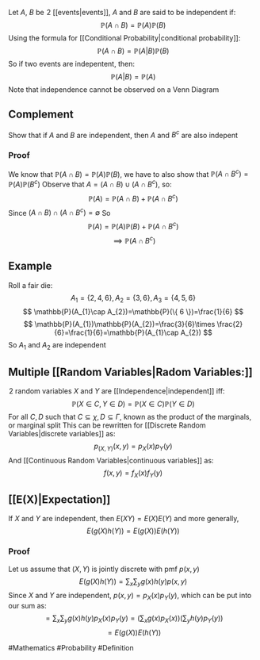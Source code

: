 Let $A$, $B$ be $\hspace{0pt}2$ [[events|events]], $A$ and $B$ are said to be independent if:
$$
\mathbb{P}(A\cap B)=\mathbb{P}(A)\mathbb{P}(B)
$$
Using the formula for [[Conditional Probability|conditional probability]]:
$$
\mathbb{P}(A\cap B)=\mathbb{P}(A|B)\mathbb{P}(B)
$$
So if two events are indepentent, then:
$$
\mathbb{P}(A|B)=\mathbb{P}(A)
$$
Note that independence cannot be observed on a Venn Diagram
## Complement
Show that if $A$ and $B$ are independent, then $A$ and $B^{c}$ are also indepent
### Proof
We know that $\mathbb{P}(A\cap B)=\mathbb{P}(A)\mathbb{P}(B)$, we have to also show that $\mathbb{P}(A\cap B^{c})=\mathbb{P}(A)\mathbb{P}(B^{c})$
Observe that $A=(A\cap B)\cup (A\cap B^{c})$, so:
$$
\mathbb{P}(A)=\mathbb{P}(A\cap B)+\mathbb{P}(A\cap B^{c})
$$
Since $(A\cap B)\cap(A\cap B^{c})=\emptyset$
So
$$
\mathbb{P}(A)=\mathbb{P}(A)\mathbb{P}(B)+\mathbb{P}(A\cap B^{c})
$$
$$
\implies \mathbb{P}(A\cap B^{c})
$$
## Example
Roll a fair die:
$$
A_{1}=\{ 2,4,6 \},A_{2}=\{ 3,6 \},A_{3}=\{ 4,5,6\}
$$
$$
\mathbb{P}(A_{1}\cap A_{2})=\mathbb{P}(\{ 6 \})=\frac{1}{6}
$$
$$
\mathbb{P}(A_{1})\mathbb{P}(A_{2})=\frac{3}{6}\times \frac{2}{6}=\frac{1}{6}=\mathbb{P}(A_{1}\cap A_{2})
$$
So $A_{1}$ and $A_{2}$ are independent
## Multiple [[Random Variables|Radom Variables:]]
$\hspace{0pt}2$ random variables $X$ and $Y$ are [[Independence|independent]] iff:
$$
\mathbb{P}(X \in C,Y\in D)=\mathbb{P}(X \in C)\mathbb{P}(Y\in D)
$$
For all $C,D$ such that $C\subseteq \chi,D\subseteq\Gamma$, known as the product of the marginals, or marginal split
This can be rewritten for [[Discrete Random Variables|discrete variables]] as:
$$
p_{(X,Y)}(x,y)=p_{X}(x)p_{Y}(y)
$$
And [[Continuous Random Variables|continuous variables]] as:
$$
f(x,y)=f_{X}(x)f_{Y}(y)
$$
## [[E(X)|Expectation]]
If $X$ and $Y$ are independent, then $E(XY)=E(X)E(Y)$ and more generally, 
$$
E(g(X)h(Y))=E(g(X))E(h(Y))
$$
### Proof
Let us assume that $(X,Y)$ is jointly discrete with pmf $p(x,y)$
$$
E(g(X)h(Y))=\sum_{x}\sum_{y}g(x)h(y)p(x,y)
$$
Since $X$ and $Y$ are independent, $p(x,y)=p_{X}(x)p_{Y}(y)$, which can be put into our sum as:
$$
=\sum_{x}\sum_{y}g(x)h(y)p_{X}(x)p_{Y}(y)=\left( \sum_{x}g(x)p_{X}(x) \right)\left( \sum_{y}h(y)p_{Y}(y) \right)
$$
$$
=E(g(X))E(h(Y))
$$



#Mathematics #Probability #Definition